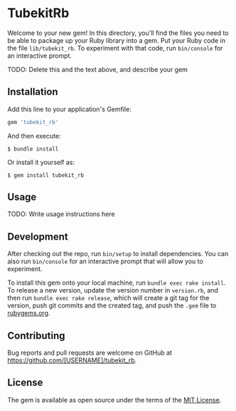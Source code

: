# TubekitRb

Welcome to your new gem! In this directory, you'll find the files you need to be able to package up your Ruby library into a gem. Put your Ruby code in the file `lib/tubekit_rb`. To experiment with that code, run `bin/console` for an interactive prompt.

TODO: Delete this and the text above, and describe your gem

## Installation

Add this line to your application's Gemfile:

```ruby
gem 'tubekit_rb'
```

And then execute:

    $ bundle install

Or install it yourself as:

    $ gem install tubekit_rb

## Usage

TODO: Write usage instructions here

## Development

After checking out the repo, run `bin/setup` to install dependencies. You can also run `bin/console` for an interactive prompt that will allow you to experiment.

To install this gem onto your local machine, run `bundle exec rake install`. To release a new version, update the version number in `version.rb`, and then run `bundle exec rake release`, which will create a git tag for the version, push git commits and the created tag, and push the `.gem` file to [rubygems.org](https://rubygems.org).

## Contributing

Bug reports and pull requests are welcome on GitHub at https://github.com/[USERNAME]/tubekit_rb.

## License

The gem is available as open source under the terms of the [MIT License](https://opensource.org/licenses/MIT).
